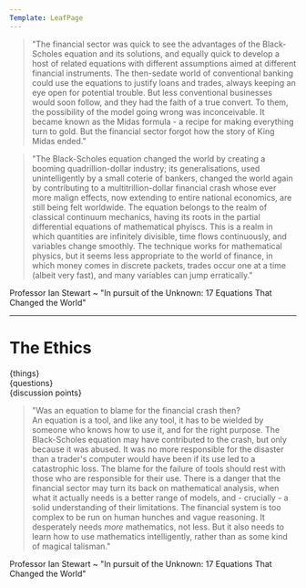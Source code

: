 ```yaml
---
Template: LeafPage
---
```


> "The financial sector was quick to see the advantages of the Black-Scholes equation and its solutions, and equally quick to develop a host of related equations with different assumptions aimed at different financial instruments. The then-sedate world of conventional banking could use the equations to justify loans and trades, always keeping an eye open for potential trouble. But less conventional businesses would soon follow, and they had the faith of a true convert. To them, the possibility of the model going wrong was inconceivable. It became known as the Midas formula - a recipe for making everything turn to gold. But the financial sector forgot how the story of King Midas ended."  

> "The Black-Scholes equation changed the world by creating a booming quadrillion-dollar industry; its generalisations, used unintelligently by a small coterie of bankers, changed the world again by contributing to a multitrillion-dollar financial crash whose ever more malign effects, now extending to entire national economics, are still being felt worldwide. The equation belongs to the realm of classical continuum mechanics, having its roots in the partial differential equations of mathematical phyiscs. This is a realm in which quantities are infinitely divisible, time flows continuously, and variables change smoothly. The technique works for mathematical physics, but it seems less appropriate to the world of finance, in which money comes in discrete packets, trades occur one at a time (albeit very fast), and many variables can jump erratically."  

Professor Ian Stewart ~ "In pursuit of the Unknown: 17 Equations That Changed the World"

---

# The Ethics

{things}  
{questions}  
{discussion points}

> "Was an equation to blame for the financial crash then?  
> An equation is a tool, and like any tool, it has to be wielded by someone who knows how to use it, and for the right purpose. The Black-Scholes equation may have contributed to the crash, but only because it was abused. It was no more responsible for the disaster than a trader's computer would have been if its use led to a catastrophic loss. The blame for the failure of tools should rest with those who are responsible for their use. There is a danger that the financial sector may turn its back on mathematical analysis, when what it actually needs is a better range of models, and - crucially - a solid understanding of their limitations. The financial system is too complex to be run on human hunches and vague reasoning. It desperately needs *more* mathematics, not less. But it also needs to learn how to use mathematics intelligently, rather than as some kind of magical talisman."  

Professor Ian Stewart ~ "In pursuit of the Unknown: 17 Equations That Changed the World"
